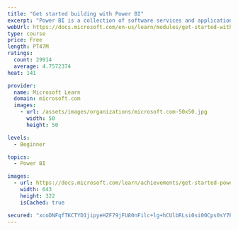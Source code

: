 ```yaml
---
title: "Get started building with Power BI"
excerpt: "Power BI is a collection of software services and applications that let you connect to all sorts of data sources and create compelling visuals and reports. You can benefit from receiving those reports, or you can share them with others inside or outside your organization. Learn the basics of Power BI, how its services and applications work together, and how they can be used to create or experience compelling visuals and analytics based on your data."
webUrl: https://docs.microsoft.com/en-us/learn/modules/get-started-with-power-bi/
type: course
price: Free
length: PT47M
ratings:
  count: 29914
  average: 4.7572374
heat: 141

provider:
  name: Microsoft Learn
  domain: microsoft.com
  images:
    - url: /assets/images/organizations/microsoft.com-50x50.jpg
      width: 50
      height: 50

levels:
  - Beginner

topics:
  - Power BI

images:
  - url: https://docs.microsoft.com/learn/achievements/get-started-power-bi-social.png
    width: 643
    height: 322
    isCached: true

secured: "xcoDNFqfTKCTYD1jipyeHZF79jFU80nFilc+lg+hCUlbRLsi0si00Cps0sY7PHI175B6iNq70SjAIeBbdFPHL+okDvP2SXD8LvRrmj0N4WfG8lWjYwjYBz9nO5gCanHKmVS/wLqEzvpCtuygqTFACX7PzFsjkdDmCQjjNkfjlQIPDXHl45ulCK1pP8g+ogqEsybl9LeYhuwqxt9yWu1xBy7TA64qnkylG1W9HV/AcJSngHKMQd2XfJResoSIZ3QMzbFkjDbzWYrqAJZM2syFLYPoDo5SlABtDT1t1IJZkqQz8SpMPh0ckTxRT46/aVrA+x2WuTkdD1vQfU9jIh4TSTHiz9ebjSBhufzFjDV1uMTUx4k5JCMcZb7nUpHMIneClO+CVM+WXybBE74Mbe1CUT4+Iz0YHk/e8UxIGKOYCZgdPqBODp42gwRGYMJSorNp;vRbsmNXIjmU/u6pOJzW3TQ=="
---
```


